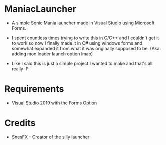 # ManiacLauncher

*  A simple Sonic Mania launcher made in Visual Studio using Microsoft Forms.

* I spent countless times trying to write this in C/C++ and I couldn't get it to work so now I finally made it in C# using windows forms and somewhat expanded it from what it was originally supposed to be. (Aka: adding mod loader launch option lmao)

* Like I said this is just a simple project I wanted to make and that's all really :P

# Requirements

* Visual Studio 2019 with the Forms Option

# Credits

* [SnesFX](https://twitter.com/SnesFX) - Creator of the silly launcher
